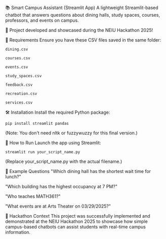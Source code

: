 📚 Smart Campus Assistant (Streamlit App)
A lightweight Streamlit-based chatbot that answers questions about dining halls, study spaces, courses, professors, and events on campus.

🏫 Project developed and showcased during the NEIU Hackathon 2025!

📂 Requirements
Ensure you have these CSV files saved in the same folder:
```
dining.csv

courses.csv

events.csv

study_spaces.csv

feedback.csv

recreation.csv

services.csv
```
🛠 Installation
Install the required Python package:

```
pip install streamlit pandas
```
(Note: You don't need nltk or fuzzywuzzy for this final version.)

🚀 How to Run
Launch the app using Streamlit:

```
streamlit run your_script_name.py
```
(Replace your_script_name.py with the actual filename.)

🧠 Example Questions
"Which dining hall has the shortest wait time for lunch?"

"Which building has the highest occupancy at 7 PM?"

"Who teaches MATH361?"

"What events are at Arts Theater on 03/29/2025?"

🎯 Hackathon Context
This project was successfully implemented and demonstrated at the NEIU Hackathon 2025 to showcase how simple campus-based chatbots can assist students with real-time campus information.

